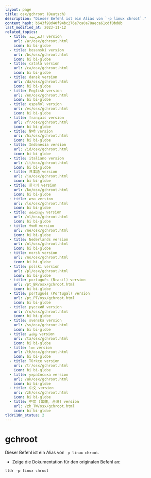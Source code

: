 ```yaml
---
layout: page
title: osx/gchroot (Deutsch)
description: "Dieser Befehl ist ein Alias von `-p linux chroot`."
content_hash: b643f98d40f94bc276e7ca0a78aeca61cdf8bd8b
last_modified_at: 2023-11-12
related_topics:
  - title: العربية version
    url: /ar/osx/gchroot.html
    icon: bi bi-globe
  - title: bosanski version
    url: /bs/osx/gchroot.html
    icon: bi bi-globe
  - title: català version
    url: /ca/osx/gchroot.html
    icon: bi bi-globe
  - title: dansk version
    url: /da/osx/gchroot.html
    icon: bi bi-globe
  - title: English version
    url: /en/osx/gchroot.html
    icon: bi bi-globe
  - title: español version
    url: /es/osx/gchroot.html
    icon: bi bi-globe
  - title: français version
    url: /fr/osx/gchroot.html
    icon: bi bi-globe
  - title: हिन्दी version
    url: /hi/osx/gchroot.html
    icon: bi bi-globe
  - title: Indonesia version
    url: /id/osx/gchroot.html
    icon: bi bi-globe
  - title: italiano version
    url: /it/osx/gchroot.html
    icon: bi bi-globe
  - title: 日本語 version
    url: /ja/osx/gchroot.html
    icon: bi bi-globe
  - title: 한국어 version
    url: /ko/osx/gchroot.html
    icon: bi bi-globe
  - title: ລາວ version
    url: /lo/osx/gchroot.html
    icon: bi bi-globe
  - title: മലയാളം version
    url: /ml/osx/gchroot.html
    icon: bi bi-globe
  - title: नेपाली version
    url: /ne/osx/gchroot.html
    icon: bi bi-globe
  - title: Nederlands version
    url: /nl/osx/gchroot.html
    icon: bi bi-globe
  - title: norsk version
    url: /no/osx/gchroot.html
    icon: bi bi-globe
  - title: polski version
    url: /pl/osx/gchroot.html
    icon: bi bi-globe
  - title: português (Brasil) version
    url: /pt_BR/osx/gchroot.html
    icon: bi bi-globe
  - title: português (Portugal) version
    url: /pt_PT/osx/gchroot.html
    icon: bi bi-globe
  - title: русский version
    url: /ru/osx/gchroot.html
    icon: bi bi-globe
  - title: svenska version
    url: /sv/osx/gchroot.html
    icon: bi bi-globe
  - title: தமிழ் version
    url: /ta/osx/gchroot.html
    icon: bi bi-globe
  - title: ไทย version
    url: /th/osx/gchroot.html
    icon: bi bi-globe
  - title: Türkçe version
    url: /tr/osx/gchroot.html
    icon: bi bi-globe
  - title: українська version
    url: /uk/osx/gchroot.html
    icon: bi bi-globe
  - title: 中文 version
    url: /zh/osx/gchroot.html
    icon: bi bi-globe
  - title: 中文 (繁體, 台灣) version
    url: /zh_TW/osx/gchroot.html
    icon: bi bi-globe
tldri18n_status: 2
---
```

# gchroot

Dieser Befehl ist ein Alias von `-p linux chroot`.

- Zeige die Dokumentation für den originalen Befehl an:

`tldr -p linux chroot`
